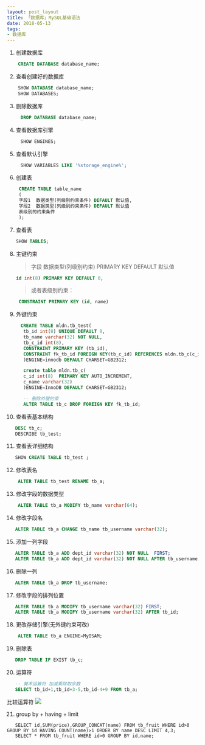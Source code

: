 ```yaml
---
layout: post_layout
title: 「数据库」MySQL基础语法
date: 2018-05-13
tags: 
- 数据库
---
```

1. 创建数据库
```sql
    CREATE DATABASE database_name;
```

<!--more-->

2. 查看创建好的数据库
```sql
    SHOW DATABASE database_name;
    SHOW DATABASES;
```
3.  删除数据库
```sql
     DROP DATABASE database_name;
```
4. 查看数据库引擎
```sql
     SHOW ENGINES;
```
5. 查看默认引擎
```sql
     SHOW VARIABLES LIKE '%storage_engine%';
```
6. 创建表
    ```sql
     CREATE TABLE table_name
     (
     字段1  数据类型(列级别约束条件) DEFAULT 默认值,
     字段2  数据类型(列级别约束条件) DEFAULT 默认值
     表级别的约束条件
     );
    ```
7. 查看表                              
     ```sql
     SHOW TABLES;
     ```
8. 主键约束
    > 字段 数据类型(列级别约束) PRIMARY KEY DEFAULT 默认值
     ```sql
     id int(8) PRIMARY KEY DEFAULT 0,
     ```
    > 或者表级别约束：
    ```sql
     CONSTRAINT PRIMARY KEY (id, name)
    ```
9. 外键约束
```sql
     CREATE TABLE mldn.tb_test(
      tb_id int(8) UNIQUE DEFAULT 0,
      tb_name varchar(32) NOT NULL,
      tb_c_id int(8),
      CONSTRAINT PRIMARY KEY (tb_id),
      CONSTRAINT fk_tb_id FOREIGN KEY(tb_c_id) REFERENCES mldn.tb_c(c_id)
      )ENGINE=innodb DEFAULT CHARSET=GB2312;

      create table mldn.tb_c(
      c_id int(8)  PRIMARY KEY AUTO_INCREMENT,
      c_name varchar(32)
      )ENGINE=InnoDB DEFAULT CHARSET=GB2312;

      -- 删除外键约束
      ALTER TABLE tb_c DROP FOREIGN KEY fk_tb_id;
```

10. 查看表基本结构
```sql
   DESC tb_c;
   DESCRIBE tb_test;
```

11. 查看表详细结构
```sql
   SHOW CREATE TABLE tb_test ;
```

12. 修改表名
```sql
    ALTER TABLE tb_test RENAME tb_a;
```

13. 修改字段的数据类型
```sql
    ALTER TABLE tb_a MODIFY tb_name varchar(64);
```

14. 修改字段名
```sql
   ALTER TABLE tb_a CHANGE tb_name tb_username varchar(32);
```

15. 添加一列字段
```sql
   ALTER TABLE tb_a ADD dept_id varchar(32) NOT NULL  FIRST;
   ALTER TABLE tb_a ADD dept_id varchar(32) NOT NULL AFTER tb_username;
```

16. 删除一列
```sql
   ALTER TABLE tb_a DROP tb_username;
```

17. 修改字段的排列位置
```sql
   ALTER TABLE tb_a MODIFY tb_username varchar(32) FIRST;
   ALTER TABLE tb_a MODIFY tb_username varchar(32) AFTER tb_id;
```

18. 更改存储引擎(无外键约束可改)
```sql
    ALTER TABLE tb_a ENGINE=MyISAM;
```

19. 删除表
```sql
   DROP TABLE IF EXIST tb_c;
```

20. 运算符     
```sql
   -- 算术运算符 加减乘除取余数
   SELECT tb_id+1,tb_id+3-5,tb_id-4+9 FROM tb_a;
```
比较运算符
![](/images/20180513/2.jpg)

21. group by + having + limit
```sq
   SELECT id,SUM(price),GROUP_CONCAT(name) FROM tb_fruit WHERE id>0 GROUP BY id HAVING COUNT(name)>1 ORDER BY name DESC LIMIT 4,3;
   SELECT * FROM tb_fruit WHERE id>0 GROUP BY id,name;
```
